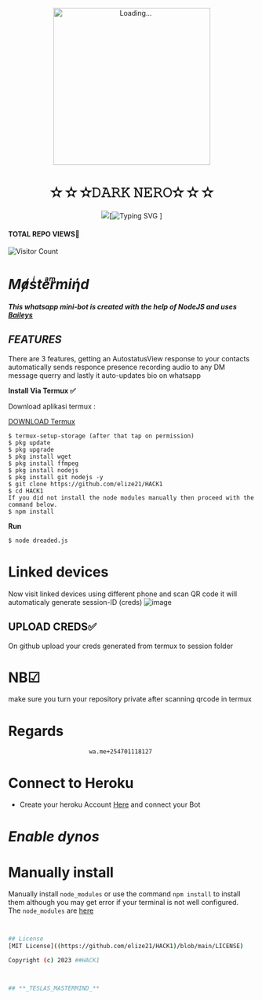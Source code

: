 <p align="center">
<img src="./database/kaveesha.gif" alt="Loading..." width="320"/>
<p align="center">

<h1 align="center">✫ ✫ ✫𝙳𝙰𝚁𝙺 𝙽𝙴𝚁𝙾✫ ✫ ✫<br></h1>
<p align="center">
<img src="https://i.ibb.co/Bnkt1TC/Whats-App-Image-2022-09-12-at-09-02-23.jpg"
 
 ## [![Typing SVG](https://readme-typing-svg.herokuapp.com?font=Rockstar-ExtraBold&color=F33A6A&lines=𝐖𝐞𝐥𝐜𝐨𝐦𝐞+𝐓𝐨+☬TESLAS༒MINIBOTS࿐+࿐;💕ඉතිං+කොහොමද🙃;😁මොකද+කරන්නෙ🌹) ]
 
 
 #### TOTAL REPO VIEWS📍
![Visitor Count](https://profile-counter.glitch.me/terror-boy/count.svg)










# _Mⱥsͥteͣrͫmiήd_

***This whatsapp mini-bot is created with the help of NodeJS and uses [Baileys](https://github.com/whiskeysockets/baileys)***

## *FEATURES*
There are 3 features, getting an AutostatusView response to your contacts automatically sends responce presence recording audio to any DM message querry and lastly it auto-updates bio on whatsapp



**Install Via Termux ✅**

Download aplikasi termux  :

[DOWNLOAD Termux](https://f-droid.org/en/packages/com.termux/)


```
$ termux-setup-storage (after that tap on permission)
$ pkg update
$ pkg upgrade
$ pkg install wget
$ pkg install ffmpeg
$ pkg install nodejs
$ pkg install git nodejs -y
$ git clone https://github.com/elize21/HACK1
$ cd HACK1
If you did not install the node modules manually then proceed with the command below.
$ npm install
```

**Run**
```bash
$ node dreaded.js
```
# Linked devices

Now visit linked devices using different phone and scan QR code
it will automaticaly generate session-ID (creds)
![image](https://github.com/elize21/HACK1/assets/106829163/ad4f105d-4271-46ab-8bdf-8adabd0660b2)
## UPLOAD CREDS✅
On github upload your creds generated from termux to session folder




# NB☑
make sure you turn your repository private after scanning qrcode in termux
# **Regards** 
                           wa.me+254701118127
# **Connect to Heroku**
- Create your heroku Account [Here](https://id.heroku.com/login) and connect your Bot
# _Enable dynos_


# Manually install
Manually install ```node_modules``` or use the command ```npm install``` to install them although you may get error if your terminal is not well configured.
<br>The ```node_modules``` are [here](https://drive.google.com/file/d/1xgRIwDVuTklxwdtsx933WfmzqtRxEsGV/view?usp=share_link)
```bash


## License
[MIT License]((https://github.com/elize21/HACK1)/blob/main/LICENSE)

Copyright (c) 2023 ##HACK1 



## **_TESLAS_MASTERMIND_**
